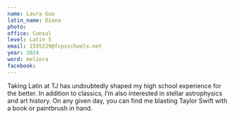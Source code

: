 ```yaml
---
name: Laura Guo
latin_name: Diana
photo: 
office: Consul
level: Latin 5
email: 1555229@fcpsschools.net
year: 2024
word: meliora
facebook: 
---
```


Taking Latin at TJ has undoubtedly shaped my high school experience for the better. In addition to classics, I’m also interested in stellar astrophysics and art history. On any given day, you can find me blasting Taylor Swift with a book or paintbrush in hand.

